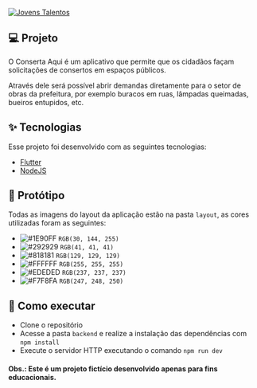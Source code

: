 [![Jovens Talentos](https://img.shields.io/static/v1?label=Jovens+Talentos&message=2021&color=FF0000&labelColor=B7B7B7)](https://jobs.kenoby.com/ipmjovenstalentos) 


## 💻 Projeto

O Conserta Aqui é um aplicativo que permite que os cidadãos façam solicitações de consertos em espaços públicos.

Através dele será possível abrir demandas diretamente para o setor de obras da prefeitura, por exemplo buracos em ruas, lâmpadas queimadas, bueiros entupidos, etc.


## ✨ Tecnologias

Esse projeto foi desenvolvido com as seguintes tecnologias:

- [Flutter](https://flutter.dev/)
- [NodeJS](https://nodejs.org/)

## 🔖 Protótipo

Todas as imagens do layout da aplicação estão na pasta `layout`, as cores utilizadas foram as seguintes:
- ![#1E90FF](https://via.placeholder.com/15/1E90FF/000000?text=+) `RGB(30, 144, 255)`
- ![#292929](https://via.placeholder.com/15/292929/000000?text=+) `RGB(41, 41, 41)`
- ![#818181](https://via.placeholder.com/15/818181/000000?text=+) `RGB(129, 129, 129)`
- ![#FFFFFF](https://via.placeholder.com/15/FFFFFF/000000?text=+) `RGB(255, 255, 255)`
- ![#EDEDED](https://via.placeholder.com/15/EDEDED/000000?text=+) `RGB(237, 237, 237)`
- ![#F7F8FA](https://via.placeholder.com/15/F7F8FA/000000?text=+) `RGB(247, 248, 250)`

## 🚀 Como executar

- Clone o repositório
- Acesse a pasta `backend` e realize a instalação das dependências com `npm install`
- Execute o servidor HTTP executando o comando `npm run dev`


#### Obs.: Este é um projeto fictício desenvolvido apenas para fins educacionais. 
